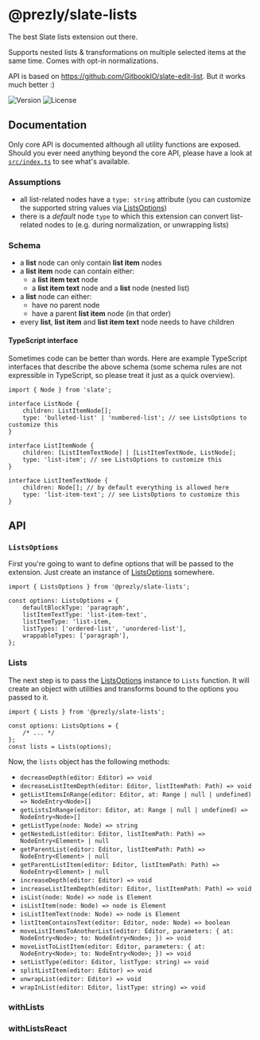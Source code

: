 # @prezly/slate-lists

The best Slate lists extension out there.

Supports nested lists & transformations on multiple selected items at the same time. Comes with opt-in normalizations.

API is based on https://github.com/GitbookIO/slate-edit-list. But it works much better :)

![Version](https://img.shields.io/npm/v/@prezly/slate-lists)
![License](https://img.shields.io/npm/l/@prezly/slate-lists)

## Documentation

Only core API is documented although all utility functions are exposed. Should you ever need anything beyond the core API, please have a look at [`src/index.ts`](src/index.ts) to see what's available.

### Assumptions

-   all list-related nodes have a `type: string` attribute (you can customize the supported string values via [ListsOptions](src/types.ts))
-   there is a _default_ node `type` to which this extension can convert list-related nodes to (e.g. during normalization, or unwrapping lists)

### Schema

-   a **list** node can only contain **list item** nodes
-   a **list item** node can contain either:
    -   a **list item text** node
    -   a **list item text** node and a **list** node (nested list)
-   a **list** node can either:
    -   have no parent node
    -   have a parent **list item** node (in that order)
-   every **list**, **list item** and **list item text** node needs to have children

#### TypeScript interface

Sometimes code can be better than words. Here are example TypeScript interfaces that describe the above schema (some schema rules are not expressible in TypeScript, so please treat it just as a quick overview).

```tsx
import { Node } from 'slate';

interface ListNode {
    children: ListItemNode[];
    type: 'bulleted-list' | 'numbered-list'; // see ListsOptions to customize this
}

interface ListItemNode {
    children: [ListItemTextNode] | [ListItemTextNode, ListNode];
    type: 'list-item'; // see ListsOptions to customize this
}

interface ListItemTextNode {
    children: Node[]; // by default everything is allowed here
    type: 'list-item-text'; // see ListsOptions to customize this
}
```

## API

### `ListsOptions`

First you're going to want to define options that will be passed to the extension. Just create an instance of [ListsOptions](src/types.ts) somewhere.

```tsx
import { ListsOptions } from '@prezly/slate-lists';

const options: ListsOptions = {
    defaultBlockType: 'paragraph',
    listItemTextType: 'list-item-text',
    listItemType: 'list-item,
    listTypes: ['ordered-list', 'unordered-list'],
    wrappableTypes: ['paragraph'],
};
```

### Lists

The next step is to pass the [ListsOptions](src/types.ts) instance to `Lists` function. It will create an object with utilities and transforms bound to the options you passed to it.

```tsx
import { Lists } from '@prezly/slate-lists';

const options: ListsOptions = {
    /* ... */
};
const lists = Lists(options);
```

Now, the `lists` object has the following methods:

-   `decreaseDepth(editor: Editor) => void`
-   `decreaseListItemDepth(editor: Editor, listItemPath: Path) => void`
-   `getListItemsInRange(editor: Editor, at: Range | null | undefined) => NodeEntry<Node>[]`
-   `getListsInRange(editor: Editor, at: Range | null | undefined) => NodeEntry<Node>[]`
-   `getListType(node: Node) => string`
-   `getNestedList(editor: Editor, listItemPath: Path) => NodeEntry<Element> | null`
-   `getParentList(editor: Editor, listItemPath: Path) => NodeEntry<Element> | null`
-   `getParentListItem(editor: Editor, listItemPath: Path) => NodeEntry<Element> | null`
-   `increaseDepth(editor: Editor) => void`
-   `increaseListItemDepth(editor: Editor, listItemPath: Path) => void`
-   `isList(node: Node) => node is Element`
-   `isListItem(node: Node) => node is Element`
-   `isListItemText(node: Node) => node is Element`
-   `listItemContainsText(editor: Editor, node: Node) => boolean`
-   `moveListItemsToAnotherList(editor: Editor, parameters: { at: NodeEntry<Node>; to: NodeEntry<Node>; }) => void`
-   `moveListToListItem(editor: Editor, parameters: { at: NodeEntry<Node>; to: NodeEntry<Node>; }) => void`
-   `setListType(editor: Editor, listType: string) => void`
-   `splitListItem(editor: Editor) => void`
-   `unwrapList(editor: Editor) => void`
-   `wrapInList(editor: Editor, listType: string) => void`

### withLists

### withListsReact
